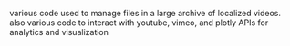 various code used to manage files in a large archive of localized videos.
also various code to interact with youtube, vimeo, and plotly APIs for analytics and visualization
